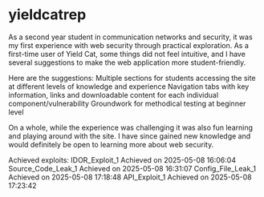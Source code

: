 # yieldcatrep
As a second year student in communication networks and security,  it was my first experience with web security through practical exploration. As a first-time user of Yield Cat, some things did not feel intuitive, and I have several suggestions to make the web application more student-friendly.

Here are the suggestions:
Multiple sections for students accessing the site at different levels of knowledge and experience
Navigation tabs with key information, links and downloadable content for each individual component/vulnerability
Groundwork for methodical testing at beginner level

On a whole, while the experience was challenging it was also fun learning and playing around with the site. I have since gained new knowledge and would definitely be open to learning more about web security.

Achieved exploits:
IDOR_Exploit_1
Achieved on 2025-05-08 16:06:04
Source_Code_Leak_1
Achieved on 2025-05-08 16:31:07
Config_File_Leak_1
Achieved on 2025-05-08 17:18:48
API_Exploit_1
Achieved on 2025-05-08 17:23:42
